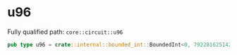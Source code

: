# u96

Fully qualified path: `core::circuit::u96`

```rust
pub type u96 = crate::internal::bounded_int::BoundedInt<0, 79228162514264337593543950335>;
```

